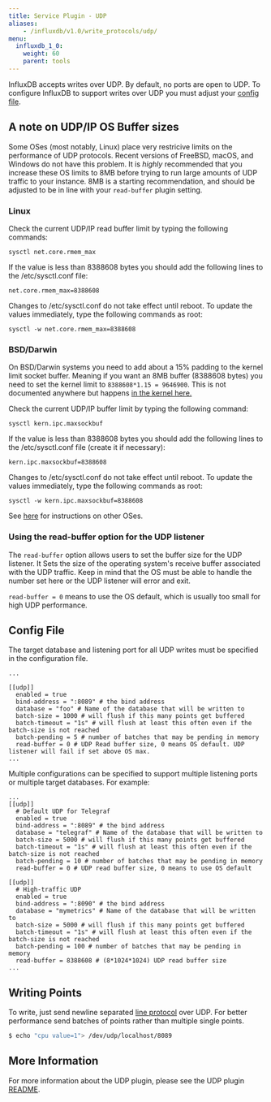```yaml
---
title: Service Plugin - UDP
aliases:
    - /influxdb/v1.0/write_protocols/udp/
menu:
  influxdb_1_0:
    weight: 60
    parent: tools
---
```


InfluxDB accepts writes over UDP.
By default, no ports are open to UDP.
To configure InfluxDB to support writes over UDP you must adjust your [config file](/influxdb/v1.0/administration/config/#udp).

## A note on UDP/IP OS Buffer sizes

Some OSes (most notably, Linux) place very restricive limits on the performance of UDP protocols.
Recent versions of FreeBSD, macOS, and Windows do not have this problem.
It is _highly_ recommended that you increase these OS limits to 8MB before trying to run large amounts of UDP traffic to your instance.
8MB is a starting recommendation, and should be adjusted to be in line with your `read-buffer` plugin setting.

### Linux
Check the current UDP/IP read buffer limit by typing the following commands:

```
sysctl net.core.rmem_max
```

If the value is less than 8388608 bytes you should add the following lines to the /etc/sysctl.conf file:

```
net.core.rmem_max=8388608
```

Changes to /etc/sysctl.conf do not take effect until reboot.
To update the values immediately, type the following commands as root:

```
sysctl -w net.core.rmem_max=8388608
```

### BSD/Darwin

On BSD/Darwin systems you need to add about a 15% padding to the kernel limit socket buffer.
Meaning if you want an 8MB buffer (8388608 bytes) you need to set the kernel limit to `8388608*1.15 = 9646900`.
This is not documented anywhere but happens [in the kernel here.](https://github.com/freebsd/freebsd/blob/master/sys/kern/uipc_sockbuf.c#L63-L64)

Check the current UDP/IP buffer limit by typing the following command:

```
sysctl kern.ipc.maxsockbuf
```

If the value is less than 8388608 bytes you should add the following lines to the /etc/sysctl.conf file (create it if necessary):

```
kern.ipc.maxsockbuf=8388608
```

Changes to /etc/sysctl.conf do not take effect until reboot.
To update the values immediately, type the following commands as root:

```
sysctl -w kern.ipc.maxsockbuf=8388608
```

See [here](https://access.redhat.com/documentation/en-US/JBoss_Enterprise_Web_Platform/5/html/Administration_And_Configuration_Guide/jgroups-perf-udpbuffer.html) for instructions on other OSes.

### Using the read-buffer option for the UDP listener

The `read-buffer` option allows users to set the buffer size for the UDP listener.
It Sets the size of the operating system's receive buffer associated with the UDP traffic.
Keep in mind that the OS must be able to handle the number set here or the UDP listener will error and exit.

`read-buffer = 0` means to use the OS default, which is usually too small for high UDP performance.

## Config File

The target database and listening port for all UDP writes must be specified in the configuration file.

```
...

[[udp]]
  enabled = true
  bind-address = ":8089" # the bind address
  database = "foo" # Name of the database that will be written to
  batch-size = 1000 # will flush if this many points get buffered
  batch-timeout = "1s" # will flush at least this often even if the batch-size is not reached
  batch-pending = 5 # number of batches that may be pending in memory
  read-buffer = 0 # UDP Read buffer size, 0 means OS default. UDP listener will fail if set above OS max.
...
```

Multiple configurations can be specified to support multiple listening ports or multiple target databases.
For example:

```
...
[[udp]]
  # Default UDP for Telegraf
  enabled = true
  bind-address = ":8089" # the bind address
  database = "telegraf" # Name of the database that will be written to
  batch-size = 5000 # will flush if this many points get buffered
  batch-timeout = "1s" # will flush at least this often even if the batch-size is not reached
  batch-pending = 10 # number of batches that may be pending in memory
  read-buffer = 0 # UDP read buffer size, 0 means to use OS default

[[udp]]
  # High-traffic UDP
  enabled = true
  bind-address = ":8090" # the bind address
  database = "mymetrics" # Name of the database that will be written to
  batch-size = 5000 # will flush if this many points get buffered
  batch-timeout = "1s" # will flush at least this often even if the batch-size is not reached
  batch-pending = 100 # number of batches that may be pending in memory
  read-buffer = 8388608 # (8*1024*1024) UDP read buffer size
...
```

## Writing Points

To write, just send newline separated [line protocol](/influxdb/v1.0/concepts/glossary/#line-protocol) over UDP.
For better performance send batches of points rather than multiple single points.

```bash
$ echo "cpu value=1"> /dev/udp/localhost/8089
```

## More Information

For more information about the UDP plugin, please see the UDP plugin [README](https://github.com/influxdb/influxdb/blob/1.0/services/udp/README.md).
